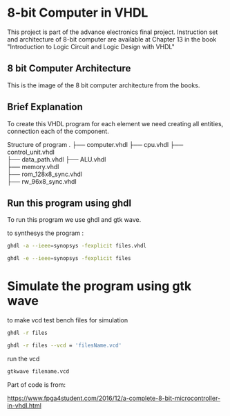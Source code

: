 # 8-bit Computer in VHDL

This project is part of the advance electronics final project. Instruction set and architecture of 8-bit computer are available at Chapter 13 in the book "Introduction to Logic Circuit and Logic Design with VHDL"

## 8 bit Computer Architecture

This is the image of the 8 bit computer architecture from the books.

## Brief Explanation

To create this VHDL program for each element we need creating all entities, connection each of the component.

Structure of program
.
├── computer.vhdl
├── cpu.vhdl
├── control_unit.vhdl  
 ├── data_path.vhdl
├── ALU.vhdl  
├── memory.vhdl  
 ├── rom_128x8_sync.vhdl  
 ├── rw_96x8_sync.vhdl

## Run this program using ghdl

To run this program we use ghdl and gtk wave.

to synthesys the program :

```bash
ghdl -a --ieee=synopsys -fexplicit files.vhdl
```

```bash
ghdl -e --ieee=synopsys -fexplicit files
```

# Simulate the program using gtk wave

to make vcd test bench files for simulation

```bash
ghdl -r files

ghdl -r files --vcd = 'filesName.vcd'
```

run the vcd

```bash
gtkwave filename.vcd
```

Part of code is from:

https://www.fpga4student.com/2016/12/a-complete-8-bit-microcontroller-in-vhdl.html
